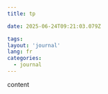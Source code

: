 ```yaml
---
title: tp

date: 2025-06-24T09:21:03.079Z

tags:
layout: 'journal'
lang: fr
categories: 
  - journal
---
```

content 